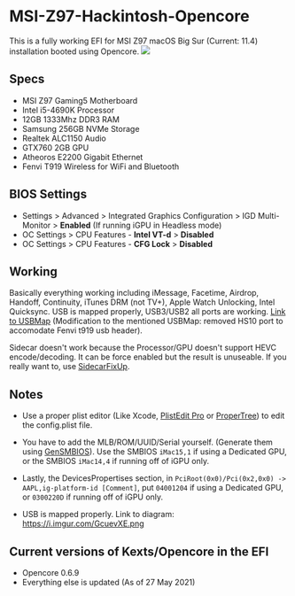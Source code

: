 # MSI-Z97-Hackintosh-Opencore

This is a fully working EFI for MSI Z97 macOS Big Sur (Current: 11.4) installation booted using Opencore.
![](https://i.imgur.com/i0Mvvcl.png)

## Specs

- MSI Z97 Gaming5 Motherboard
- Intel i5-4690K Processor
- 12GB 1333Mhz DDR3 RAM
- Samsung 256GB NVMe Storage
- Realtek ALC1150 Audio
- GTX760 2GB GPU
- Atheoros E2200 Gigabit Ethernet
- Fenvi T919 Wireless for WiFi and Bluetooth 



## BIOS Settings

* Settings > Advanced > Integrated Graphics Configuration > IGD Multi-Monitor > **Enabled** (If running iGPU in Headless mode)
* OC Settings > CPU Features - **Intel VT-d** > **Disabled**
* OC Settings > CPU Features - **CFG Lock** > **Disabled**



## Working

Basically everything working including iMessage, Facetime, Airdrop, Handoff, Continuity, iTunes DRM (not TV+), Apple Watch Unlocking, Intel Quicksync. USB is mapped properly, USB3/USB2 all ports are working. [Link to USBMap](https://github.com/i3p9/USBMap-MSI-Z97-Gaming5) (Modification to the mentioned USBMap: removed HS10 port to accomodate Fenvi t919 usb header).


Sidecar doesn't work because the Processor/GPU doesn't support HEVC encode/decoding. It can be force enabled but the result is unuseable. If you really want to, use [SidecarFixUp](https://github.com/acidanthera/SidecarFixup).



## Notes

- Use a proper plist editor (Like Xcode, [PlistEdit Pro](https://www.fatcatsoftware.com/plisteditpro/) or [ProperTree](https://github.com/corpnewt/ProperTree)) to edit the config.plist file. 

- You have to add the MLB/ROM/UUID/Serial yourself. (Generate them using [GenSMBIOS](https://github.com/corpnewt/GenSMBIOS)). Use the SMBIOS `iMac15,1` if using a Dedicated GPU, or the SMBIOS `iMac14,4` if running off of iGPU only.

- Lastly, the DevicesPropertises section, in `PciRoot(0x0)/Pci(0x2,0x0) -> AAPL,ig-platform-id [Comment]`, put  `04001204` if using a Dedicated GPU, or  `0300220D` if running off of iGPU only.
- USB is mapped properly. Link to diagram: https://i.imgur.com/GcuevXE.png


## Current versions of Kexts/Opencore in the EFI

* Opencore 0.6.9
* Everything else is updated (As of 27 May 2021)
